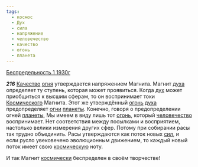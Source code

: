 ```yaml
---
tags:
  - космос
  - Дух
  - сила
  - напряжение
  - человечество
  - качество
  - огонь
  - планета
---
```


[Беспредельность 1 1930г](https://127.0.0.1:4002/agni/1930)

___216___
[Качество](../../../tags/#качество) [огня](../../../tags/#[огонь](../../../tags/#огонь)) утверждается напряжением Магнита. Магнит [духа](../../../tags/#Дух) определяет ту ступень, которая может проявиться. Когда [дух](../../../tags/#Дух) может приобщиться к высшим сферам, то он воспринимает токи [Космического](../../../tags/#космос) Магнита. Этот же утверждённый [огонь](../../../tags/#огонь) [духа](../../../tags/#Дух) предопределяет [огни](../../../tags/#огонь) [планеты](../../../tags/#планета). Конечно, говоря о предопределении огней [планеты](../../../tags/#планета), Мы имеем в виду лишь тот [огонь](../../../tags/#огонь), который [человечество](../../../tags/#человечество) воспринимает. Нет соответствия между посылками и восприятием, настолько велики измерения других сфер. Потому при собирании расы так трудно объединить. Расы утверждаются как поток новых [сил](../../../tags/#сила), и если русло увековечено эволюционным движением, то каждый новый поток имеет свою [космическую](../../../tags/#космос) ноту.   

И так Магнит [космически](../../../tags/#космос) беспределен в своём творчестве!